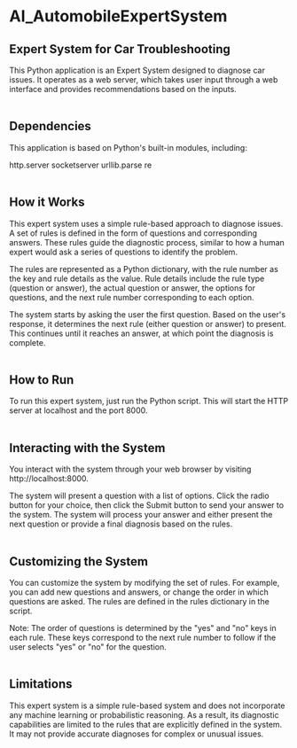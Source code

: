 # AI_AutomobileExpertSystem

## Expert System for Car Troubleshooting 

This Python application is an Expert System designed to diagnose car issues. It operates as a web server, which takes user input through a web interface and provides recommendations based on the inputs.
<br><br>


## Dependencies

This application is based on Python's built-in modules, including:

http.server
socketserver
urllib.parse
re
<br><br>

## How it Works

This expert system uses a simple rule-based approach to diagnose issues. A set of rules is defined in the form of questions and corresponding answers. These rules guide the diagnostic process, similar to how a human expert would ask a series of questions to identify the problem.

The rules are represented as a Python dictionary, with the rule number as the key and rule details as the value. Rule details include the rule type (question or answer), the actual question or answer, the options for questions, and the next rule number corresponding to each option.

The system starts by asking the user the first question. Based on the user's response, it determines the next rule (either question or answer) to present. This continues until it reaches an answer, at which point the diagnosis is complete.
<br><br>


## How to Run

To run this expert system, just run the Python script. This will start the HTTP server at localhost and the port 8000.
<br><br>


## Interacting with the System

You interact with the system through your web browser by visiting http://localhost:8000.

The system will present a question with a list of options. Click the radio button for your choice, then click the Submit button to send your answer to the system. The system will process your answer and either present the next question or provide a final diagnosis based on the rules.
<br><br>


## Customizing the System
You can customize the system by modifying the set of rules. For example, you can add new questions and answers, or change the order in which questions are asked. The rules are defined in the rules dictionary in the script.

Note: The order of questions is determined by the "yes" and "no" keys in each rule. These keys correspond to the next rule number to follow if the user selects "yes" or "no" for the question.
<br><br>


## Limitations

This expert system is a simple rule-based system and does not incorporate any machine learning or probabilistic reasoning. As a result, its diagnostic capabilities are limited to the rules that are explicitly defined in the system. It may not provide accurate diagnoses for complex or unusual issues.
